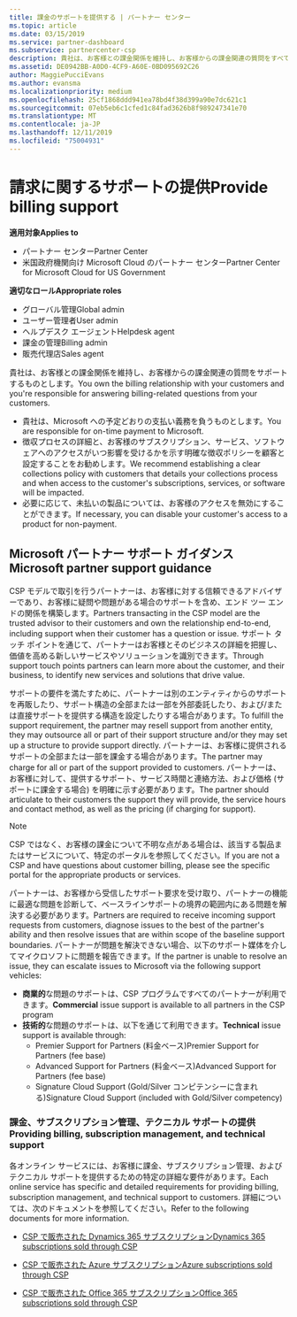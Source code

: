 ```yaml
---
title: 課金のサポートを提供する | パートナー センター
ms.topic: article
ms.date: 03/15/2019
ms.service: partner-dashboard
ms.subservice: partnercenter-csp
description: 貴社は、お客様との課金関係を維持し、お客様からの課金関連の質問をすべてサポートします。
ms.assetid: DE0942BB-A0D0-4CF9-A60E-0BD095692C26
author: MaggiePucciEvans
ms.author: evansma
ms.localizationpriority: medium
ms.openlocfilehash: 25cf1868ddd941ea78bd4f38d399a90e7dc621c1
ms.sourcegitcommit: 07eb5eb6c1cfed1c84fad3626b8f989247341e70
ms.translationtype: MT
ms.contentlocale: ja-JP
ms.lasthandoff: 12/11/2019
ms.locfileid: "75004931"
---
```

# <a name="provide-billing-support"></a><span data-ttu-id="449fd-103">請求に関するサポートの提供</span><span class="sxs-lookup"><span data-stu-id="449fd-103">Provide billing support</span></span>

<span data-ttu-id="449fd-104">**適用対象**</span><span class="sxs-lookup"><span data-stu-id="449fd-104">**Applies to**</span></span>

-  <span data-ttu-id="449fd-105">パートナー センター</span><span class="sxs-lookup"><span data-stu-id="449fd-105">Partner Center</span></span>
-  <span data-ttu-id="449fd-106">米国政府機関向け Microsoft Cloud のパートナー センター</span><span class="sxs-lookup"><span data-stu-id="449fd-106">Partner Center for Microsoft Cloud for US Government</span></span>

<span data-ttu-id="449fd-107">**適切なロール**</span><span class="sxs-lookup"><span data-stu-id="449fd-107">**Appropriate roles**</span></span>
-   <span data-ttu-id="449fd-108">グローバル管理</span><span class="sxs-lookup"><span data-stu-id="449fd-108">Global admin</span></span>
-   <span data-ttu-id="449fd-109">ユーザー管理者</span><span class="sxs-lookup"><span data-stu-id="449fd-109">User admin</span></span>
-   <span data-ttu-id="449fd-110">ヘルプデスク エージェント</span><span class="sxs-lookup"><span data-stu-id="449fd-110">Helpdesk agent</span></span>
-   <span data-ttu-id="449fd-111">課金の管理</span><span class="sxs-lookup"><span data-stu-id="449fd-111">Billing admin</span></span>
-   <span data-ttu-id="449fd-112">販売代理店</span><span class="sxs-lookup"><span data-stu-id="449fd-112">Sales agent</span></span>

<span data-ttu-id="449fd-113">貴社は、お客様との課金関係を維持し、お客様からの課金関連の質問をサポートするものとします。</span><span class="sxs-lookup"><span data-stu-id="449fd-113">You own the billing relationship with your customers and you're responsible for answering billing-related questions from your customers.</span></span>

-   <span data-ttu-id="449fd-114">貴社は、Microsoft への予定どおりの支払い義務を負うものとします。</span><span class="sxs-lookup"><span data-stu-id="449fd-114">You are responsible for on-time payment to Microsoft.</span></span>
-   <span data-ttu-id="449fd-115">徴収プロセスの詳細と、お客様のサブスクリプション、サービス、ソフトウェアへのアクセスがいつ影響を受けるかを示す明確な徴収ポリシーを顧客と設定することをお勧めします。</span><span class="sxs-lookup"><span data-stu-id="449fd-115">We recommend establishing a clear collections policy with customers that details your collections process and when access to the customer's subscriptions, services, or software will be impacted.</span></span>
-   <span data-ttu-id="449fd-116">必要に応じて、未払いの製品については、お客様のアクセスを無効にすることができます。</span><span class="sxs-lookup"><span data-stu-id="449fd-116">If necessary, you can disable your customer's access to a product for non-payment.</span></span>

## <a name="microsoft-partner-support-guidance"></a><span data-ttu-id="449fd-117">Microsoft パートナー サポート ガイダンス</span><span class="sxs-lookup"><span data-stu-id="449fd-117">Microsoft partner support guidance</span></span>

<span data-ttu-id="449fd-118">CSP モデルで取引を行うパートナーは、お客様に対する信頼できるアドバイザーであり、お客様に疑問や問題がある場合のサポートを含め、エンド ツー エンドの関係を構築します。</span><span class="sxs-lookup"><span data-stu-id="449fd-118">Partners transacting in the CSP model are the trusted advisor to their customers and own the relationship end-to-end, including support when their customer has a question or issue.</span></span> <span data-ttu-id="449fd-119">サポート タッチ ポイントを通じて、パートナーはお客様とそのビジネスの詳細を把握し、価値を高める新しいサービスやソリューションを識別できます。</span><span class="sxs-lookup"><span data-stu-id="449fd-119">Through support touch points partners can learn more about the customer, and their business, to identify new services and solutions that drive value.</span></span>

<span data-ttu-id="449fd-120">サポートの要件を満たすために、パートナーは別のエンティティからのサポートを再販したり、サポート構造の全部または一部を外部委託したり、および/または直接サポートを提供する構造を設定したりする場合があります。</span><span class="sxs-lookup"><span data-stu-id="449fd-120">To fulfill the support requirement, the partner may resell support from another entity, they may outsource all or part of their support structure and/or they may set up a structure to provide support directly.</span></span>  <span data-ttu-id="449fd-121">パートナーは、お客様に提供されるサポートの全部または一部を課金する場合があります。</span><span class="sxs-lookup"><span data-stu-id="449fd-121">The partner may charge for all or part of the support provided to customers.</span></span> <span data-ttu-id="449fd-122">パートナーは、お客様に対して、提供するサポート、サービス時間と連絡方法、および価格 (サポートに課金する場合) を明確に示す必要があります。</span><span class="sxs-lookup"><span data-stu-id="449fd-122">The partner should articulate to their customers the support they will provide, the service hours and contact method, as well as the pricing (if charging for support).</span></span> 

>[!Note]
><span data-ttu-id="449fd-123">CSP ではなく、お客様の課金について不明な点がある場合は、該当する製品またはサービスについて、特定のポータルを参照してください。</span><span class="sxs-lookup"><span data-stu-id="449fd-123">If you are not a CSP and have questions about customer billing, please see the specific portal for the appropriate products or services.</span></span>

<span data-ttu-id="449fd-124">パートナーは、お客様から受信したサポート要求を受け取り、パートナーの機能に最適な問題を診断して、ベースラインサポートの境界の範囲内にある問題を解決する必要があります。</span><span class="sxs-lookup"><span data-stu-id="449fd-124">Partners are required to receive incoming support requests from customers, diagnose issues to the best of the partner's ability and then resolve issues that are within scope of the baseline support boundaries.</span></span> <span data-ttu-id="449fd-125">パートナーが問題を解決できない場合、以下のサポート媒体を介してマイクロソフトに問題を報告できます。</span><span class="sxs-lookup"><span data-stu-id="449fd-125">If the partner is unable to resolve an issue, they can escalate issues to Microsoft via the following support vehicles:</span></span>

- <span data-ttu-id="449fd-126">**商業的**な問題のサポートは、CSP プログラムですべてのパートナーが利用できます。</span><span class="sxs-lookup"><span data-stu-id="449fd-126">**Commercial** issue support is available to all partners in the CSP program</span></span>
-   <span data-ttu-id="449fd-127">**技術的**な問題のサポートは、以下を通じて利用できます。</span><span class="sxs-lookup"><span data-stu-id="449fd-127">**Technical** issue support is available through:</span></span>
    -   <span data-ttu-id="449fd-128">Premier Support for Partners (料金ベース)</span><span class="sxs-lookup"><span data-stu-id="449fd-128">Premier Support for Partners (fee base)</span></span>
    -   <span data-ttu-id="449fd-129">Advanced Support for Partners (料金ベース)</span><span class="sxs-lookup"><span data-stu-id="449fd-129">Advanced Support for Partners (fee base)</span></span>
    -   <span data-ttu-id="449fd-130">Signature Cloud Support (Gold/Silver コンピテンシーに含まれる)</span><span class="sxs-lookup"><span data-stu-id="449fd-130">Signature Cloud Support (included with Gold/Silver competency)</span></span>

### <a name="providing-billing-subscription-management-and-technical-support"></a><span data-ttu-id="449fd-131">課金、サブスクリプション管理、テクニカル サポートの提供</span><span class="sxs-lookup"><span data-stu-id="449fd-131">Providing billing, subscription management, and technical support</span></span> 

<span data-ttu-id="449fd-132">各オンライン サービスには、お客様に課金、サブスクリプション管理、およびテクニカル サポートを提供するための特定の詳細な要件があります。</span><span class="sxs-lookup"><span data-stu-id="449fd-132">Each online service has specific and detailed requirements for providing billing, subscription management, and technical support to customers.</span></span> <span data-ttu-id="449fd-133">詳細については、次のドキュメントを参照してください。</span><span class="sxs-lookup"><span data-stu-id="449fd-133">Refer to the following documents for more information.</span></span>

-   [<span data-ttu-id="449fd-134">CSP で販売された Dynamics 365 サブスクリプション</span><span class="sxs-lookup"><span data-stu-id="449fd-134">Dynamics 365 subscriptions sold through CSP</span></span>](https://www.microsoftpartnercommunity.com/t5/CSP/Microsoft-Partner-Support-Guidance/m-p/5262#M30)

-   [<span data-ttu-id="449fd-135">CSP で販売された Azure サブスクリプション</span><span class="sxs-lookup"><span data-stu-id="449fd-135">Azure subscriptions sold through CSP</span></span>](https://www.microsoftpartnercommunity.com/t5/CSP/Microsoft-Partner-Support-Guidance/m-p/5263#M31)

-   [<span data-ttu-id="449fd-136">CSP で販売された Office 365 サブスクリプション</span><span class="sxs-lookup"><span data-stu-id="449fd-136">Office 365 subscriptions sold through CSP</span></span>](https://www.microsoftpartnercommunity.com/t5/CSP/Microsoft-Partner-Support-Guidance/m-p/5264#M32)
 

